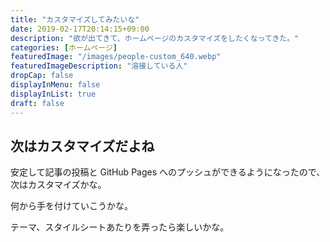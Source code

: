 ```yaml
---
title: "カスタマイズしてみたいな"
date: 2019-02-17T20:14:15+09:00
description: "欲が出てきて、ホームページのカスタマイズをしたくなってきた。"
categories: [ホームページ]
featuredImage: "/images/people-custom_640.webp"
featuredImageDescription: "溶接している人"
dropCap: false
displayInMenu: false
displayInList: true
draft: false
---
```

## 次はカスタマイズだよね
安定して記事の投稿と GitHub Pages へのプッシュができるようになったので、次はカスタマイズかな。

何から手を付けていこうかな。

テーマ、スタイルシートあたりを弄ったら楽しいかな。